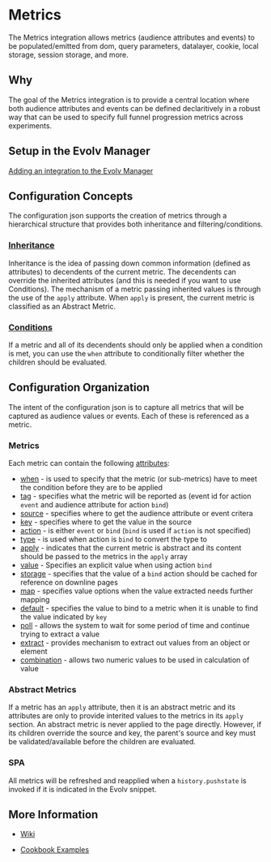 # Metrics
The Metrics integration allows metrics (audience attributes and events) to be populated/emitted from dom, query parameters, datalayer, cookie, local storage,  session storage, and more.

## Why
The goal of the Metrics integration is to provide a central location where both audience attributes and events can be defined declaritively in a robust way that can be used to specify full funnel progression metrics across experiments.

## Setup in the Evolv Manager
[Adding an integration to the Evolv Manager](https://support.evolv.ai/hc/en-us/articles/4403940021651-Creating-a-custom-integration#h_01GCQN2MKAQEJXK0ANF71BWJGY)

## Configuration Concepts
The configuration json supports the creation of metrics through a hierarchical structure that provides both inheritance and filtering/conditions.

### [Inheritance](https://github.com/evolv-ai/metrics/wiki/Inheritance)
Inheritance is the idea of passing down common information (defined as attributes) to decendents of the current metric. The decendents can override the inherited attributes (and this is needed if you want to use Conditions). The mechanism of a metric passing inherited values is through the use of the `apply` attribute. When `apply` is present, the current metric is classified as an Abstract Metric.

### [Conditions](https://github.com/evolv-ai/metrics/wiki/Attribute:-when)
If a metric and all of its decendents should only be applied when a condition is met, you can use the `when` attribute to conditionally filter whether the children should be evaluated.

## Configuration Organization
The intent of the configuration json is to capture all metrics that will be captured as audience values or events. Each of these is referenced as a metric.

### Metrics
Each metric can contain the following [attributes](https://github.com/evolv-ai/metrics/wiki/Attributes):

* [when](https://github.com/evolv-ai/metrics/wiki/Attribute:-when) - is used to specify that the metric (or sub-metrics) have to meet the condition before they are to be applied
* [tag](https://github.com/evolv-ai/metrics/wiki/Attribute:-tag) - specifies what the metric will be reported as (event id for action `event` and audience attribute for action `bind`)
* [source](https://github.com/evolv-ai/metrics/wiki/Attribute:-source) - specifies where to get the audience attribute or event critera
* [key](https://github.com/evolv-ai/metrics/wiki/Attribute:-key) - specifies where to get the value in the source
* [action](https://github.com/evolv-ai/metrics/wiki/Atribute:-action) - is either `event` or `bind`  (`bind` is used if `action` is not specified)
* [type](https://github.com/evolv-ai/metrics/wiki/Attribute:-type) - is used when action is `bind` to convert the type to
* [apply](https://github.com/evolv-ai/metrics/wiki/Attribute:-apply) - indicates that the current metric is abstract and its content should be passed to the metrics in the `apply` array
* [value](https://github.com/evolv-ai/metrics/wiki/Attribute:-value) - Specifies an explicit value when using action `bind`
* [storage](https://github.com/evolv-ai/metrics/wiki/Attribute:-storage) - specifies that the value of a `bind` action should be cached for reference on downline pages
* [map](https://github.com/evolv-ai/metrics/wiki/Attribute:-map) - specifies value options when the value extracted needs further mapping
* [default](https://github.com/evolv-ai/metrics/wiki/Attribute:-default) - specifies the value to bind to a metric when it is unable to find the value indicated by `key`
* [poll](https://github.com/evolv-ai/metrics/wiki/Attribute:-poll) - allows the system to wait for some period of time and continue trying to extract a value
* [extract](https://github.com/evolv-ai/metrics/wiki/Attribute:-extract) - provides mechanism to extract out values from an object or element
* [combination](https://github.com/evolv-ai/metrics/wiki/Attribute:-combination) - allows two numeric values to be used in calculation of value

### Abstract Metrics
If a metric has an `apply` attribute, then it is an abstract metric and its attributes are only to provide interited values to the metrics in its `apply` section. An abstract metric is never applied to the page directly. However, if its children override the source and key, the parent's source and key must be validated/available before the children are evaluated.

### SPA
All metrics will be refreshed and reapplied when a `history.pushstate` is invoked if it is indicated in the Evolv snippet.


## More Information

- [Wiki](https://github.com/evolv-ai/metrics/wiki)

- [Cookbook Examples](https://github.com/evolv-ai/metrics/wiki/Cookbook-Examples)
